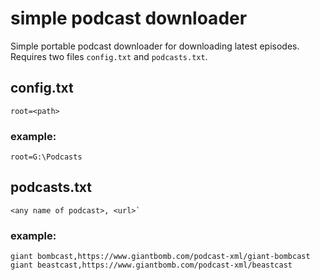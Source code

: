 # simple podcast downloader

Simple portable podcast downloader for downloading latest episodes. Requires two files `config.txt` and `podcasts.txt`.

## config.txt
```
root=<path>
```

### example:
```
root=G:\Podcasts
```

## podcasts.txt
```
<any name of podcast>, <url>`
```

### example:

```
giant bombcast,https://www.giantbomb.com/podcast-xml/giant-bombcast
giant beastcast,https://www.giantbomb.com/podcast-xml/beastcast
```
